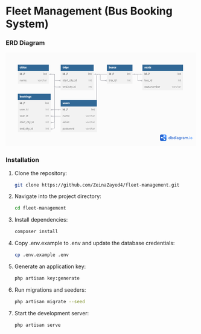 # Fleet Management (Bus Booking System)

### ERD Diagram
![ERD Diagram](fleet_management.png)

### Installation
1. Clone the repository:
   ```bash
   git clone https://github.com/ZeinaZayed4/fleet-management.git
   ```
   
2. Navigate into the project directory:
    ```bash
    cd fleet-management
    ```
   
3. Install dependencies:
   ```bash
   composer install
   ```
   
4. Copy .env.example to .env and update the database credentials:
    ```bash
   cp .env.example .env
   ```
   
5. Generate an application key:
    ```bash
    php artisan key:generate
   ```
   
6. Run migrations and seeders:
    ```bash
    php artisan migrate --seed
    ```
7. Start the development server:
    ```bash
    php artisan serve
    ```
